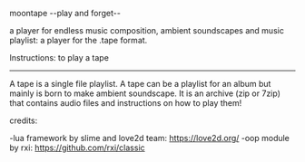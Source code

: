 moontape
--play and forget--

a player for endless music composition, ambient soundscapes and music playlist: a  player for the .tape format.


Instructions:
to play a tape 


--------
A tape is a single file playlist. A tape can be a playlist for an album but mainly is born to make ambient soundscape. It is an archive (zip or 7zip) that contains audio files and instructions on how to play them!



credits:

-lua framework by slime and love2d team: https://love2d.org/
-oop module by rxi: https://github.com/rxi/classic